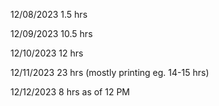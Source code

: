 12/08/2023 1.5 hrs

12/09/2023 10.5 hrs

12/10/2023 12 hrs

12/11/2023 23 hrs (mostly printing eg. 14-15 hrs)

12/12/2023 8 hrs as of 12 PM
